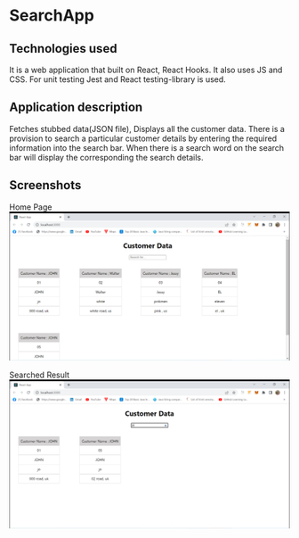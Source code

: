 # SearchApp
## Technologies used
It is a web application that built on React, React Hooks.
It also uses JS and CSS.
For unit testing Jest and React testing-library is used.

## Application description
Fetches stubbed data(JSON file), Displays all the customer data.
There is a provision to search a particular customer details by entering the required information into the search bar.
When there is a search word on the search bar will display the corresponding the search details. 

## Screenshots

Home Page
![Screenshot](screenshots/HomePage.png)

Searched Result
![Screenshot](screenshots/SearchedResult.png)



